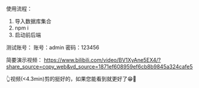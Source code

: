 使用流程：
1. 导入数据库集合
2. npm i
3. 启动前后端

测试账号：
账号：admin
密码：123456

简要演示视频：
https://www.bilibili.com/video/BV1XyAne5EX4/?share_source=copy_web&vd_source=1871ef608959ef6cb8b9845a324cafe5

👆视频(<4.3min)剪的挺好的，如果您能看到就更好了😁🎉